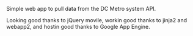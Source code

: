 Simple web app to pull data from the DC Metro system API. 

Looking good thanks to jQuery movile, workin good thanks to jinja2 and webapp2, and hostin good thanks to Google App Engine. 